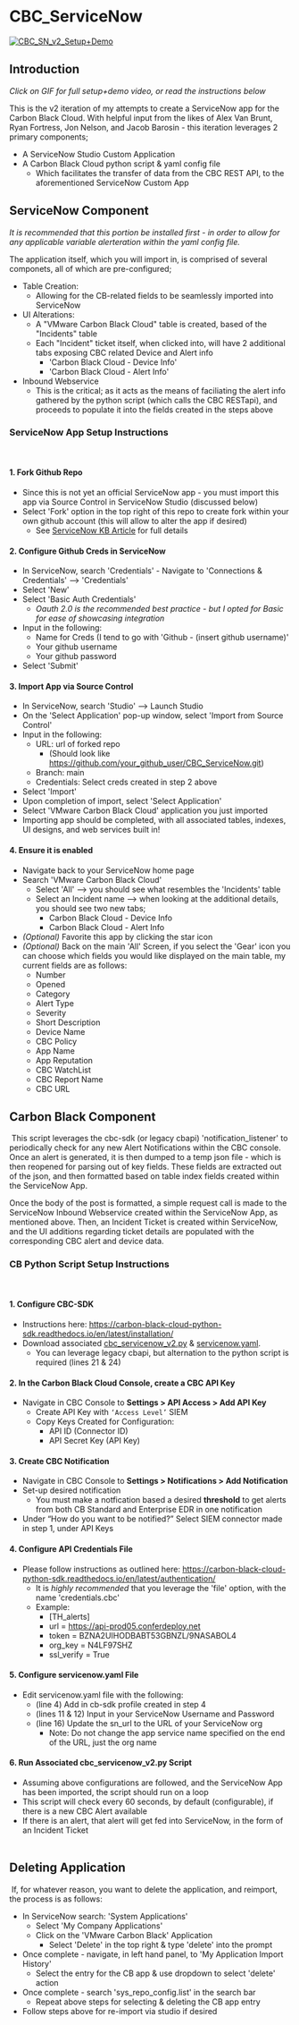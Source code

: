 # CBC_ServiceNow

[![CBC_SN_v2_Setup+Demo](https://j.gifs.com/K1PPDJ.gif)](https://youtu.be/c30jxm0XqZ8)
​

## Introduction

_Click on GIF for full setup+demo video, or read the instructions below_

This is the v2 iteration of my attempts to create a ServiceNow app for the Carbon Black Cloud. With helpful input from the likes of Alex Van Brunt, Ryan Fortress, Jon Nelson, and Jacob Barosin - this iteration leverages 2 primary components;
  * A ServiceNow Studio Custom Application 
  * A Carbon Black Cloud python script & yaml config file
    * Which facilitates the transfer of data from the CBC REST API, to the aforementioned ServiceNow Custom App
  
## ServiceNow Component

_It is recommended that this portion be installed first - in order to allow for any applicable variable alerteration within the yaml config file._

The application itself, which you will import in, is comprised of several componets, all of which are pre-configured;
  * Table Creation:
    * Allowing for the CB-related fields to be seamlessly imported into ServiceNow
  * UI Alterations:
    * A "VMware Carbon Black Cloud" table is created, based of the "Incidents" table
    * Each "Incident" ticket itself, when clicked into, will have 2 additional tabs exposing CBC related Device and Alert info
      * 'Carbon Black Cloud - Device Info'
      * 'Carbon Black Cloud - Alert Info'
  * Inbound Webservice
    * This is the critical; as it acts as the means of faciliating the alert info gathered by the python script (which calls the CBC RESTapi), and proceeds to populate it into the fields created in the steps above
​
### ServiceNow App Setup Instructions
​
#### 1. Fork Github Repo
 * Since this is not yet an official ServiceNow app - you must import this app via Source Control in ServiceNow Studio (discussed below)
 * Select 'Fork' option in the top right of this repo to create fork within your own github account (this will allow to alter the app if desired)
   *  See [ServiceNow KB Article](https://developer.servicenow.com/dev.do#!/learn/learning-plans/orlando/servicenow_application_developer/app_store_learnv2_serviceportal_orlando_exercise_fork_repository_and_import_application_for_the_creating_custom_widgets_module) for full details
   
#### 2. Configure Github Creds in ServiceNow
 * In ServiceNow, search 'Credentials' - Navigate to 'Connections & Credentials' --> 'Credentials'
 * Select 'New'
 * Select 'Basic Auth Credentials'
   * _Oauth 2.0 is the recommended best practice - but I opted for Basic for ease of showcasing integration_
 * Input in the following:
   * Name for Creds (I tend to go with 'Github - (insert github username)'
   * Your github username
   * Your github password
 * Select 'Submit'
 
#### 3. Import App via Source Control
 * In ServiceNow, search 'Studio' --> Launch Studio
 * On the 'Select Application' pop-up window, select 'Import from Source Control'
 * Input in the following:
   * URL: url of forked repo 
     * (Should look like https://github.com/your_github_user/CBC_ServiceNow.git)
   * Branch: main
   * Credentials: Select creds created in step 2 above
 * Select 'Import'
 * Upon completion of import, select 'Select Application'
 * Select 'VMware Carbon Black Cloud' application you just imported
 * Importing app should be completed, with all associated tables, indexes, UI designs, and web services built in!
 
#### 4. Ensure it is enabled
* Navigate back to your ServiceNow home page
* Search 'VMware Carbon Black Cloud'
  * Select 'All' --> you should see what resembles the 'Incidents' table
  * Select an Incident name --> when looking at the additional details, you should see two new tabs;
    * Carbon Black Cloud - Device Info
    * Carbon Black Cloud - Alert Info
 * _(Optional)_ Favorite this app by clicking the star icon
 * _(Optional)_ Back on the main 'All' Screen, if you select the 'Gear' icon you can choose which fields you would like displayed on the main table, my current fields are as follows:
   * Number
   * Opened
   * Category
   * Alert Type
   * Severity
   * Short Description
   * Device Name
   * CBC Policy
   * App Name
   * App Reputation
   * CBC WatchList
   * CBC Report Name
   * CBC URL
​    
## Carbon Black Component
​
This script leverages the cbc-sdk (or legacy cbapi) 'notification_listener' to periodically check for any new Alert Notifications within the CBC console. Once an alert is generated, it is then dumped to a temp json file - which is then reopened for parsing out of key fields. These fields are extracted out of the json, and then formatted based on table index fields created within the ServiceNow App.

Once the body of the post is formatted, a simple request call is made to the ServiceNow Inbound Webservice created within the ServiceNow App, as mentioned above. Then, an Incident Ticket is created within ServiceNow, and the UI additions regarding ticket details are populated with the corresponding CBC alert and device data.


### CB Python Script Setup Instructions
​
#### 1. Configure CBC-SDK  
 * Instructions here: https://carbon-black-cloud-python-sdk.readthedocs.io/en/latest/installation/
 * Download associated [cbc_servicenow_v2.py]() & [servicenow.yaml]().
    * You can leverage legacy cbapi, but alternation to the python script is required (lines 21 & 24) 
​
#### 2. In the Carbon Black Cloud Console, create a CBC API Key
 * Navigate in CBC Console to **Settings > API Access > Add API Key**
   * Create API Key with `‘Access Level’` SIEM
   * Copy Keys Created for Configuration:
      * API ID (Connector ID)
      * API Secret Key (API Key)
​
#### 3. Create CBC Notification
 * Navigate in CBC Console to **Settings > Notifications > Add Notification**
 * Set-up desired notification
   * You must make a notfication based a desired **threshold** to get alerts from both CB Standard and Enterprise EDR in one notification
 * Under “How do you want to be notified?” Select SIEM connector made in step 1, under API Keys
​
#### 4. Configure API Credentials File
 * Please follow instructions as outlined here: https://carbon-black-cloud-python-sdk.readthedocs.io/en/latest/authentication/
   * It is _highly recommended_ that you leverage the 'file' option, with the name 'credentials.cbc'
   * Example:
      * [TH_alerts]
      * url = https://api-prod05.conferdeploy.net
      * token = BZNA2UIHODBABT53GBNZL/9NASABOL4
      * org_key = N4LF97SHZ
      * ssl_verify = True
​       
#### 5. Configure servicenow.yaml File
  * Edit servicenow.yaml file with the following:
    * (line 4) Add in cb-sdk profile created in step 4
    * (lines 11 & 12) Input in your ServiceNow Username and Password
    * (line 16) Update the sn_url to the URL of your ServiceNow org
      * Note: Do not change the app service name specified on the end of the URL, just the org name
 ​     
#### 6. Run Associated cbc_servicenow_v2.py Script
  * Assuming above configurations are followed, and the ServiceNow App has been imported, the script should run on a loop
  * This script will check every 60 seconds, by default (configurable), if there is a new CBC Alert available
  * If there is an alert, that alert will get fed into ServiceNow, in the form of an Incident Ticket     
​
## Deleting Application
​
If, for whatever reason, you want to delete the application, and reimport, the process is as follows:
 * In ServiceNow search: 'System Applications'
   * Select 'My Company Applications'
   * Click on the 'VMware Carbon Black' Application
     * Select 'Delete' in the top right & type 'delete' into the prompt
 * Once complete - navigate, in left hand panel, to 'My Application Import History'
   * Select the entry for the CB app & use dropdown to select 'delete' action
 * Once complete - search 'sys_repo_config.list' in the search bar
   * Repeat above steps for selecting & deleting the CB app entry
 * Follow steps above for re-import via studio if desired
